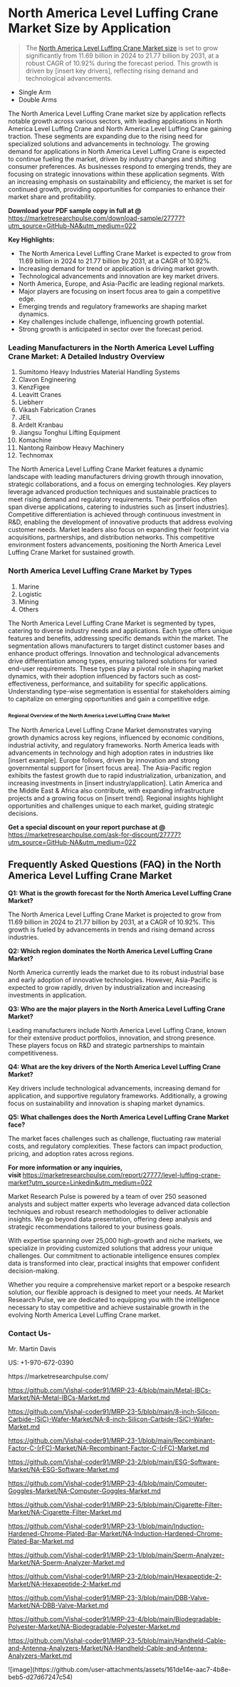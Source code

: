 <h1>North America Level Luffing Crane Market&nbsp;Size by Application</h1><blockquote><p>The <a href="https://marketresearchpulse.com/download-sample/27777?utm_source=GitHub-NA&amp;utm_medium=022">North America Level Luffing Crane Market size</a> is set to grow significantly from 11.69 billion in 2024 to 21.77 billion by 2031, at a robust CAGR of 10.92% during the forecast period. This growth is driven by [insert key drivers], reflecting rising demand and technological advancements.</p></blockquote><ul><li>Single Arm<li> Double Arms</li></ul><p>The North America Level Luffing Crane market size by application reflects notable growth across various sectors, with leading applications in North America Level Luffing Crane and North America Level Luffing Crane gaining traction. These segments are expanding due to the rising need for specialized solutions and advancements in technology. The growing demand for applications in North America Level Luffing Crane is expected to continue fueling the market, driven by industry changes and shifting consumer preferences. As businesses respond to emerging trends, they are focusing on strategic innovations within these application segments. With an increasing emphasis on sustainability and efficiency, the market is set for continued growth, providing opportunities for companies to enhance their market share and profitability.</p><p><strong>Download your PDF sample copy in full at @ </strong><a href="https://marketresearchpulse.com/download-sample/27777?utm_source=GitHub-NA&amp;utm_medium=022">https://marketresearchpulse.com/download-sample/27777?utm_source=GitHub-NA&amp;utm_medium=022</a></p><p><strong>Key Highlights: </strong></p><ul><li>The North America Level Luffing Crane Market is expected to grow from 11.69 billion in 2024 to 21.77 billion by 2031, at a CAGR of 10.92%.</li><li>Increasing demand for trend or application is driving market growth.</li><li>Technological advancements and innovation are key market drivers.</li><li>North America, Europe, and Asia-Pacific are leading regional markets.</li><li>Major players are focusing on insert focus area to gain a competitive edge.</li><li>Emerging trends and regulatory frameworks are shaping market dynamics.</li><li>Key challenges include challenge, influencing growth potential.</li><li>Strong growth is anticipated in sector over the forecast period.</li></ul><h3>Leading Manufacturers in the North America Level Luffing Crane Market: A Detailed Industry Overview</h3><ol><li>Sumitomo Heavy Industries Material Handling Systems</li><li>Clavon Engineering</li><li>KenzFigee</li><li>Leavitt Cranes</li><li>Liebherr</li><li>Vikash Fabrication Cranes</li><li>JEIL</li><li>Ardelt Kranbau</li><li>Jiangsu Tonghui Lifting Equipment</li><li>Komachine</li><li>Nantong Rainbow Heavy Machinery</li><li>Technomax</li></ol><div class="flex max-w-full flex-col flex-grow"><div class="min-h-8 text-message flex w-full flex-col items-end gap-2 whitespace-normal break-words [.text-message+&amp;]:mt-5" dir="auto" data-message-author-role="assistant" data-message-id="fd8432e4-4910-450d-b182-61b7bfb0a01f" data-message-model-slug="gpt-4o"><div class="flex w-full flex-col gap-1 empty:hidden first:pt-[3px]"><div class="markdown prose w-full break-words dark:prose-invert light"><p>The North America Level Luffing Crane Market features a dynamic landscape with leading manufacturers driving growth through innovation, strategic collaborations, and a focus on emerging technologies. Key players leverage advanced production techniques and sustainable practices to meet rising demand and regulatory requirements. Their portfolios often span diverse applications, catering to industries such as [insert industries]. Competitive differentiation is achieved through continuous investment in R&amp;D, enabling the development of innovative products that address evolving customer needs. Market leaders also focus on expanding their footprint via acquisitions, partnerships, and distribution networks. This competitive environment fosters advancements, positioning the North America Level Luffing Crane Market for sustained growth.</p></div></div></div></div><h3>North America Level Luffing Crane Market by Types</h3><ol><li>Marine<li> Logistic<li> Mining<li> Others</li></ol><div class="flex max-w-full flex-col flex-grow"><div class="min-h-8 text-message flex w-full flex-col items-end gap-2 whitespace-normal break-words [.text-message+&amp;]:mt-5" dir="auto" data-message-author-role="assistant" data-message-id="084470be-0bb7-4664-bddf-5156b4f41249" data-message-model-slug="gpt-4o-mini"><div class="flex w-full flex-col gap-1 empty:hidden first:pt-[3px]"><div class="markdown prose w-full break-words dark:prose-invert light"><p>The North America Level Luffing Crane Market is segmented by types, catering to diverse industry needs and applications. Each type offers unique features and benefits, addressing specific demands within the market. The segmentation allows manufacturers to target distinct customer bases and enhance product offerings. Innovation and technological advancements drive differentiation among types, ensuring tailored solutions for varied end-user requirements. These types play a pivotal role in shaping market dynamics, with their adoption influenced by factors such as cost-effectiveness, performance, and suitability for specific applications. Understanding type-wise segmentation is essential for stakeholders aiming to capitalize on emerging opportunities and gain a competitive edge.</p></div></div></div></div><h3><span style="font-size: 11px;">Regional Overview of the North America Level Luffing Crane Market</span></h3><div class="flex max-w-full flex-col flex-grow"><div class="min-h-8 text-message flex w-full flex-col items-end gap-2 whitespace-normal break-words [.text-message+&amp;]:mt-5" dir="auto" data-message-author-role="assistant" data-message-id="e9038762-ce64-4e30-91c9-9bd413514231" data-message-model-slug="gpt-4o-mini"><div class="flex w-full flex-col gap-1 empty:hidden first:pt-[3px]"><div class="markdown prose w-full break-words dark:prose-invert light"><p>The North America Level Luffing Crane Market demonstrates varying growth dynamics across key regions, influenced by economic conditions, industrial activity, and regulatory frameworks. North America leads with advancements in technology and high adoption rates in industries like [insert example]. Europe follows, driven by innovation and strong governmental support for [insert focus area]. The Asia-Pacific region exhibits the fastest growth due to rapid industrialization, urbanization, and increasing investments in [insert industry/application]. Latin America and the Middle East &amp; Africa also contribute, with expanding infrastructure projects and a growing focus on [insert trend]. Regional insights highlight opportunities and challenges unique to each market, guiding strategic decisions.</p></div></div></div></div><p><strong>Get a special discount on your report purchase at @ </strong><a href="https://marketresearchpulse.com/ask-for-discount/27777?utm_source=GitHub-NA&amp;utm_medium=022">https://marketresearchpulse.com/ask-for-discount/27777?utm_source=GitHub-NA&amp;utm_medium=022</a></p><h2>Frequently Asked Questions (FAQ) in the North America Level Luffing Crane Market</h2><p><strong>Q1: What is the growth forecast for the North America Level Luffing Crane Market?</strong></p><p>The North America Level Luffing Crane Market is projected to grow from 11.69 billion in 2024 to 21.77 billion by 2031, at a CAGR of 10.92%. This growth is fueled by advancements in trends and rising demand across industries.</p><p><strong>Q2: Which region dominates the North America Level Luffing Crane Market?</strong></p><p>North America currently leads the market due to its robust industrial base and early adoption of innovative technologies. However, Asia-Pacific is expected to grow rapidly, driven by industrialization and increasing investments in application.</p><p><strong>Q3: Who are the major players in the North America Level Luffing Crane Market?</strong></p><p>Leading manufacturers include North America Level Luffing Crane, known for their extensive product portfolios, innovation, and strong presence. These players focus on R&amp;D and strategic partnerships to maintain competitiveness.</p><p><strong>Q4: What are the key drivers of the North America Level Luffing Crane Market?</strong></p><p>Key drivers include technological advancements, increasing demand for application, and supportive regulatory frameworks. Additionally, a growing focus on sustainability and innovation is shaping market dynamics.</p><p><strong>Q5: What challenges does the North America Level Luffing Crane Market face?</strong></p><p>The market faces challenges such as challenge, fluctuating raw material costs, and regulatory complexities. These factors can impact production, pricing, and adoption rates across regions.</p><p><strong>For more information or any inquiries, visit&nbsp;</strong><a href="https://marketresearchpulse.com/report/27777/level-luffing-crane-market?utm_source=Linkedin&utm_medium=022">https://marketresearchpulse.com/report/27777/level-luffing-crane-market?utm_source=Linkedin&utm_medium=022</a></p><p>Market Research Pulse is powered by a team of over 250 seasoned analysts and subject matter experts who leverage advanced data collection techniques and robust research methodologies to deliver actionable insights. We go beyond data presentation, offering deep analysis and strategic recommendations tailored to your business goals.</p><p>With expertise spanning over 25,000 high-growth and niche markets, we specialize in providing customized solutions that address your unique challenges. Our commitment to actionable intelligence ensures complex data is transformed into clear, practical insights that empower confident decision-making.</p><p>Whether you require a comprehensive market report or a bespoke research solution, our flexible approach is designed to meet your needs. At Market Research Pulse, we are dedicated to equipping you with the intelligence necessary to stay competitive and achieve sustainable growth in the evolving North America Level Luffing Crane market.</p><h3><strong>Contact Us-</strong></h3><p>Mr. Martin Davis</p><p>US: +1-970-672-0390</p><p>https://marketresearchpulse.com/</p><p><a href="https://github.com/Vishal-coder91/MRP-23-4/blob/main/Metal-IBCs-Market/NA-Metal-IBCs-Market.md">https://github.com/Vishal-coder91/MRP-23-4/blob/main/Metal-IBCs-Market/NA-Metal-IBCs-Market.md</a></p><p><a href="https://github.com/Vishal-coder91/MRP-23-5/blob/main/8-inch-Silicon-Carbide-(SiC)-Wafer-Market/NA-8-inch-Silicon-Carbide-(SiC)-Wafer-Market.md">https://github.com/Vishal-coder91/MRP-23-5/blob/main/8-inch-Silicon-Carbide-(SiC)-Wafer-Market/NA-8-inch-Silicon-Carbide-(SiC)-Wafer-Market.md</a></p><p><a href="https://github.com/Vishal-coder91/MRP-23-1/blob/main/Recombinant-Factor-C-(rFC)-Market/NA-Recombinant-Factor-C-(rFC)-Market.md">https://github.com/Vishal-coder91/MRP-23-1/blob/main/Recombinant-Factor-C-(rFC)-Market/NA-Recombinant-Factor-C-(rFC)-Market.md</a></p><p><a href="https://github.com/Vishal-coder91/MRP-23-2/blob/main/ESG-Software-Market/NA-ESG-Software-Market.md">https://github.com/Vishal-coder91/MRP-23-2/blob/main/ESG-Software-Market/NA-ESG-Software-Market.md</a></p><p><a href="https://github.com/Vishal-coder91/MRP-23-4/blob/main/Computer-Goggles-Market/NA-Computer-Goggles-Market.md">https://github.com/Vishal-coder91/MRP-23-4/blob/main/Computer-Goggles-Market/NA-Computer-Goggles-Market.md</a></p><p><a href="https://github.com/Vishal-coder91/MRP-23-5/blob/main/Cigarette-Filter-Market/NA-Cigarette-Filter-Market.md">https://github.com/Vishal-coder91/MRP-23-5/blob/main/Cigarette-Filter-Market/NA-Cigarette-Filter-Market.md</a></p><p><a href="https://github.com/Vishal-coder91/MRP-23-1/blob/main/Induction-Hardened-Chrome-Plated-Bar-Market/NA-Induction-Hardened-Chrome-Plated-Bar-Market.md">https://github.com/Vishal-coder91/MRP-23-1/blob/main/Induction-Hardened-Chrome-Plated-Bar-Market/NA-Induction-Hardened-Chrome-Plated-Bar-Market.md</a></p><p><a href="https://github.com/Vishal-coder91/MRP-23-1/blob/main/Sperm-Analyzer-Market/NA-Sperm-Analyzer-Market.md">https://github.com/Vishal-coder91/MRP-23-1/blob/main/Sperm-Analyzer-Market/NA-Sperm-Analyzer-Market.md</a></p><p><a href="https://github.com/Vishal-coder91/MRP-23-2/blob/main/Hexapeptide-2-Market/NA-Hexapeptide-2-Market.md">https://github.com/Vishal-coder91/MRP-23-2/blob/main/Hexapeptide-2-Market/NA-Hexapeptide-2-Market.md</a></p><p><a href="https://github.com/Vishal-coder91/MRP-23-3/blob/main/DBB-Valve-Market/NA-DBB-Valve-Market.md">https://github.com/Vishal-coder91/MRP-23-3/blob/main/DBB-Valve-Market/NA-DBB-Valve-Market.md</a></p><p><a href="https://github.com/Vishal-coder91/MRP-23-4/blob/main/Biodegradable-Polyester-Market/NA-Biodegradable-Polyester-Market.md">https://github.com/Vishal-coder91/MRP-23-4/blob/main/Biodegradable-Polyester-Market/NA-Biodegradable-Polyester-Market.md</a></p><p><a href="https://github.com/Vishal-coder91/MRP-23-5/blob/main/Handheld-Cable-and-Antenna-Analyzers-Market/NA-Handheld-Cable-and-Antenna-Analyzers-Market.md">https://github.com/Vishal-coder91/MRP-23-5/blob/main/Handheld-Cable-and-Antenna-Analyzers-Market/NA-Handheld-Cable-and-Antenna-Analyzers-Market.md</a></p>
![image](https://github.com/user-attachments/assets/161de14e-aac7-4b8e-beb5-d27d67247c54)
